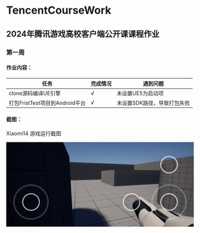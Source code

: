 # TencentCourseWork
## 2024年腾讯游戏高校客户端公开课课程作业
### 第一周
#### 作业内容：
| 任务      | 完成情况 | 遇到问题 |
| ----------- | ----------- |--------|
| clone源码编译UE引擎      | √       |未设置UE5为启动项 |
| 打包FristTest项目到Android平台   | √        |未设置SDK路径，导致打包失败 |

#### 截图：
Xiaomi14 游戏运行截图

![image](https://github.com/zan1105/TencentCourse/blob/main/FirstTest/TestScreenCut.jpg)

